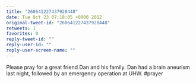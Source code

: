 ```yaml
---
title: "260641227437928448"
date: Tue Oct 23 07:18:05 +0000 2012
original-tweet-id: "260641227437928448"
retweets: 1
favorites: 0
reply-tweet-id: ""
reply-user-id: ""
reply-user-screen-name: ""
---
```

Please pray for a great friend Dan and his family. Dan had a  brain aneurism last night, followed by an emergency operation at UHW. #prayer
